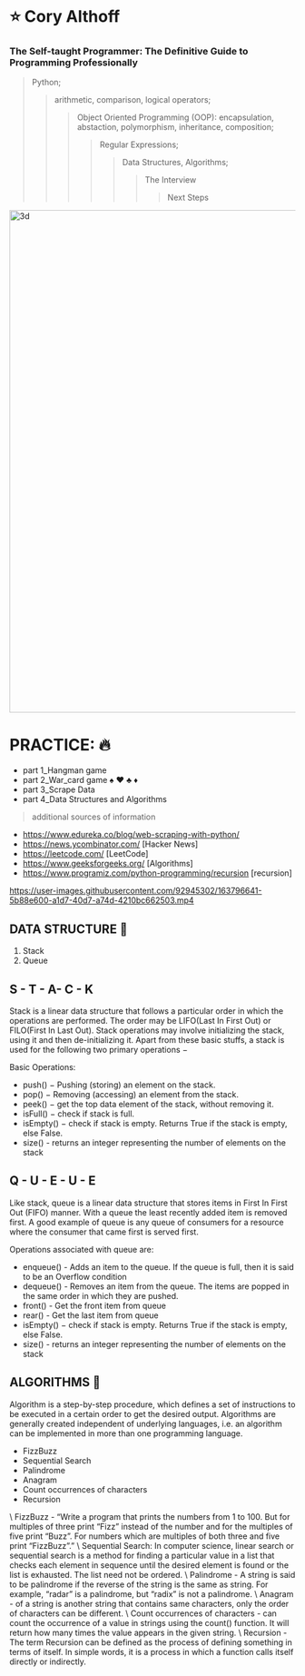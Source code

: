 # :star: Cory Althoff
### The Self-taught Programmer: The Definitive Guide to Programming Professionally

> Python;
>> arithmetic, comparison, logical operators; 
>>> Object Oriented Programming (OOP): encapsulation, abstaction, polymorphism, inheritance, composition;
>>>> Regular Expressions;
>>>>> Data Structures, Algorithms;
>>>>>> The Interview
>>>>>>> Next Steps

<img width="885" alt="3d" src="https://user-images.githubusercontent.com/92945302/163804813-29452162-7db0-4136-809b-b16b2b049c0b.png">

# PRACTICE: :fire:
+ part 1_Hangman game
+ part 2_War_card game :spades: :hearts: :clubs: :diamonds:
+ part 3_Scrape Data
+ part 4_Data Structures and Algorithms


> additional sources of information
- https://www.edureka.co/blog/web-scraping-with-python/
- https://news.ycombinator.com/     [Hacker News]
- https://leetcode.com/             [LeetCode]
- https://www.geeksforgeeks.org/    [Algorithms]
- https://www.programiz.com/python-programming/recursion  [recursion]

https://user-images.githubusercontent.com/92945302/163796641-5b88e600-a1d7-40d7-a74d-4210bc662503.mp4

## DATA STRUCTURE  :pushpin:
1. Stack
2. Queue

## S - T - A- C - K
Stack is a linear data structure that follows a particular order in which the operations are performed. The order may be LIFO(Last In First Out) or FILO(First In Last Out).
Stack operations may involve initializing the stack, using it and then de-initializing it. Apart from these basic stuffs, a stack is used for the following two primary operations −

Basic Operations: 
 - push() − Pushing (storing) an element on the stack.
 - pop() − Removing (accessing) an element from the stack.
 - peek() − get the top data element of the stack, without removing it.
 - isFull() − check if stack is full.
 - isEmpty() − check if stack is empty. Returns True if the stack is empty, else False.
 - size() - returns an integer representing the number of elements on the stack

## Q - U - E - U - E
Like stack, queue is a linear data structure that stores items in First In First Out (FIFO) manner. With a queue the least recently added item is removed first. A good example of queue is any queue of consumers for a resource where the consumer that came first is served first.

Operations associated with queue are: 
 - enqueue() -  Adds an item to the queue. If the queue is full, then it is said to be an Overflow condition
 - dequeue() -  Removes an item from the queue. The items are popped in the same order in which they are pushed.
 - front() -  Get the front item from queue 
 - rear() -  Get the last item from queue 
 - isEmpty() − check if stack is empty. Returns True if the stack is empty, else False.
 - size() - returns an integer representing the number of elements on the stack

## ALGORITHMS  :pushpin:

Algorithm is a step-by-step procedure, which defines a set of instructions to be executed in a certain order to get the desired output. Algorithms are generally created independent of underlying languages, i.e. an algorithm can be implemented in more than one programming language.

 - FizzBuzz
 - Sequential Search
 - Palindrome
 - Anagram
 - Count occurrences of characters
 - Recursion 


\\ FizzBuzz - “Write a program that prints the numbers from 1 to 100. But for multiples of three print “Fizz” instead of the number and for the multiples of five print “Buzz”. For numbers which are multiples of both three and five print “FizzBuzz”.”
\\ Sequential Search: In computer science, linear search or sequential search is a method for finding a particular value in a list that checks each element in sequence until the desired element is found or the list is exhausted. The list need not be ordered.
\\ Palindrome - A string is said to be palindrome if the reverse of the string is the same as string. For example, “radar” is a palindrome, but “radix” is not a palindrome.
\\ Anagram - of a string is another string that contains same characters, only the order of characters can be different.
\\ Count occurrences of characters - can count the occurrence of a value in strings using the count() function. It will return how many times the value appears in the given string.
\\ Recursion  -The term Recursion can be defined as the process of defining something in terms of itself. In simple words, it is a process in which a function calls itself directly or indirectly.
